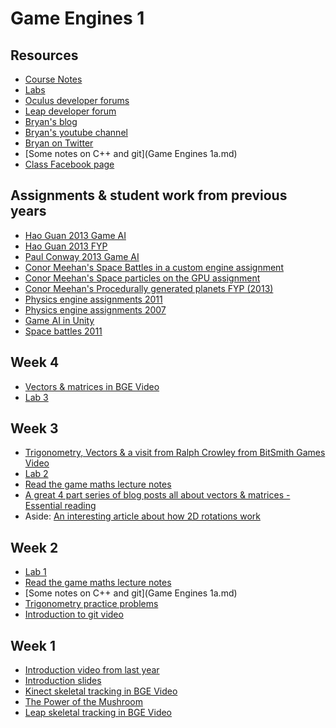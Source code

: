 Game Engines 1
==============

Resources
---------
* [Course Notes](http://1drv.ms/1qbcpdE)
* [Labs](../Labs/index.md)
* [Oculus developer forums](https://developer.oculusvr.com/)
* [Leap developer forum](https://community.leapmotion.com/category/development)
* [Bryan's blog](http://bryanduggan.org)
* [Bryan's youtube channel](http://youtube.com/skooter500)
* [Bryan on Twitter](http://twitter.com/skooter500)
* [Some notes on C++ and git](Game Engines 1a.md)
* [Class Facebook page](https://www.facebook.com/groups/772510342816800/?fref=ts)

Assignments & student work from previous years
----------------------------------------------
* [Hao Guan 2013 Game AI](https://www.youtube.com/watch?v=9pQaaBg91Zc)
* [Hao Guan 2013 FYP](https://www.youtube.com/watch?v=uDSi7SgKnI0)
* [Paul Conway 2013 Game AI](https://www.youtube.com/watch?v=UIS46a4Wczg)
* [Conor Meehan's Space Battles in a custom engine assignment](https://www.youtube.com/watch?v=NFDXb4XxAGk)
* [Conor Meehan's Space particles on the GPU assignment](https://www.youtube.com/watch?v=BVdsw411k60)
* [Conor Meehan's Procedurally generated planets FYP (2013)](https://www.youtube.com/watch?v=kxQ44GYlwPI)
* [Physics engine assignments 2011](https://www.youtube.com/watch?v=5BPxM--x-7M)
* [Physics engine assignments 2007](https://www.youtube.com/watch?v=5LgZOLrFFLQ)
* [Game AI in Unity](https://www.youtube.com/watch?v=1H8FRXytO9M)
* [Space battles 2011](https://www.youtube.com/watch?v=GdYAzGS0evA)

Week 4
------
* [Vectors & matrices in BGE Video](https://www.youtube.com/watch?v=GVoIfRYA93E)
* [Lab 3](../Labs/index.md)

Week 3
------
* [Trigonometry, Vectors & a visit from Ralph Crowley from BitSmith Games Video](https://www.youtube.com/watch?v=oEiMbJqNaD4) 
* [Lab 2](../Labs/index.md)
* [Read the game maths lecture notes](http://1drv.ms/1qbcpdE)
* [A great 4 part series of blog posts all about vectors & matrices - Essential reading](http://blog.wolfire.com/2009/07/linear-algebra-for-game-developers-part-1/)
* Aside: [An interesting article about how 2D rotations work](http://www.petesqbsite.com/sections/tutorials/tuts/relsoft3d/Chapter2/Chapter2.htm)

Week 2
------
* [Lab 1](../Labs/index.md)
* [Read the game maths lecture notes](http://1drv.ms/1qbcpdE)
* [Some notes on C++ and git](Game Engines 1a.md)
* [Trigonometry practice problems](http://dtc.pima.edu/~hacker/primers/trigonometry-primer/trigonometry-primer-problem-set.pdf)
* [Introduction to git video](https://www.youtube.com/watch?v=p_PGUltnB6w)

Week 1
------
* [Introduction video from last year](https://www.youtube.com/watch?v=aMFGqpnLHsU)
* [Introduction slides](http://1drv.ms/1ogamWh)
* [Kinect skeletal tracking in BGE Video](https://www.youtube.com/watch?v=EEbVHxOkTxw)
* [The Power of the Mushroom](https://www.youtube.com/watch?v=V0rM1cX6dbs)
* [Leap skeletal tracking in BGE Video](https://www.youtube.com/watch?v=jtU5_HnSmv0)
